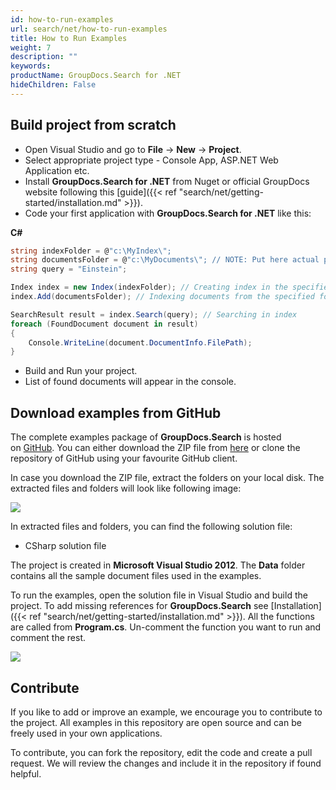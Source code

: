 ```yaml
---
id: how-to-run-examples
url: search/net/how-to-run-examples
title: How to Run Examples
weight: 7
description: ""
keywords: 
productName: GroupDocs.Search for .NET
hideChildren: False
---
```

## Build project from scratch

*   Open Visual Studio and go to **File** -> **New** -> **Project**.
*   Select appropriate project type - Console App, ASP.NET Web Application etc.
*   Install **GroupDocs.Search for .NET** from Nuget or official GroupDocs website following this [guide]({{< ref "search/net/getting-started/installation.md" >}}).
*   Code your first application with **GroupDocs.Search for .NET** like this:
    

**C#**

```csharp
string indexFolder = @"c:\MyIndex\";
string documentsFolder = @"c:\MyDocuments\"; // NOTE: Put here actual path for your documents
string query = "Einstein";

Index index = new Index(indexFolder); // Creating index in the specified folder
index.Add(documentsFolder); // Indexing documents from the specified folder

SearchResult result = index.Search(query); // Searching in index
foreach (FoundDocument document in result)
{
    Console.WriteLine(document.DocumentInfo.FilePath);
}
```

*   Build and Run your project.
*   List of found documents will appear in the console.

## Download examples from GitHub

The complete examples package of **GroupDocs.Search** is hosted on [GitHub](https://github.com/groupdocs-search/GroupDocs.Search-for-.NET). You can either download the ZIP file from [here](https://codeload.github.com/groupdocs-search/GroupDocs.Search-for-.NET/zip/master) or clone the repository of GitHub using your favourite GitHub client.

In case you download the ZIP file, extract the folders on your local disk. The extracted files and folders will look like following image:

![](search/net/images/how-to-run-examples.jpg)

In extracted files and folders, you can find the following solution file:

*   CSharp solution file

The project is created in **Microsoft Visual Studio 2012**. The **Data** folder contains all the sample document files used in the examples.

To run the examples, open the solution file in Visual Studio and build the project. To add missing references for **GroupDocs.Search** see [Installation]({{< ref "search/net/getting-started/installation.md" >}}). All the functions are called from **Program.cs**. Un-comment the function you want to run and comment the rest.

![](search/net/images/how-to-run-examples_1.jpg)

## Contribute

If you like to add or improve an example, we encourage you to contribute to the project. All examples in this repository are open source and can be freely used in your own applications.

To contribute, you can fork the repository, edit the code and create a pull request. We will review the changes and include it in the repository if found helpful.
